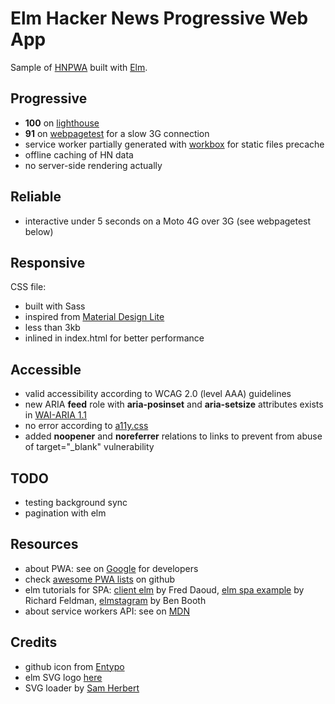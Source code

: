 # Elm Hacker News Progressive Web App

Sample of [HNPWA](http://hnpwa.com) built with [Elm](http://elm-lang.org).

## Progressive

- **100** on [lighthouse](https://hnpwa.skingrapher.com/lighthouse.html)
- **91** on [webpagetest](https://www.webpagetest.org/result/171001_FR_8824939a649205e4299597bb581bd197/) for a slow 3G connection
- service worker partially generated with [workbox](https://workboxjs.org) for static files precache
- offline caching of HN data
- no server-side rendering actually

## Reliable 

- interactive under 5 seconds on a Moto 4G over 3G (see webpagetest below)

## Responsive

CSS file:
- built with Sass
- inspired from [Material Design Lite](https://getmdl.io/components/index.html)
- less than 3kb
- inlined in index.html for better performance

## Accessible

- valid accessibility according to WCAG 2.0 (level AAA) guidelines
- new ARIA **feed** role with **aria-posinset** and **aria-setsize** attributes exists in [WAI-ARIA 1.1](https://www.w3.org/TR/wai-aria-1.1/#feed) 
- no error according to [a11y.css](https://ffoodd.github.io/a11y.css/)
- added **noopener** and **noreferrer** relations to links to prevent from abuse of target="_blank" vulnerability

## TODO

- testing background sync
- pagination with elm

## Resources
 
- about PWA: see on [Google](https://developers.google.com/web/progressive-web-apps/) for developers
- check [awesome PWA lists](https://github.com/search?utf8=%E2%9C%93&q=awesome+pwa) on github
- elm tutorials for SPA: [client elm](https://github.com/foxdonut/adventures-reactive-web-dev/tree/elm-010-todolist-feature/client-elm) by Fred Daoud, [elm spa example](https://github.com/rtfeldman/elm-spa-example) by Richard Feldman, [elmstagram](https://github.com/bkbooth/Elmstagram) by Ben Booth
- about service workers API: see on [MDN](https://developer.mozilla.org/en-US/docs/Web/API/Service_Worker_API)

## Credits
 
- github icon from [Entypo](https://entypo.com)
- elm SVG logo [here](https://upload.wikimedia.org/wikipedia/commons/f/f3/Elm_logo.svg)
- SVG loader by [Sam Herbert](http://samherbert.net/svg-loaders/)
